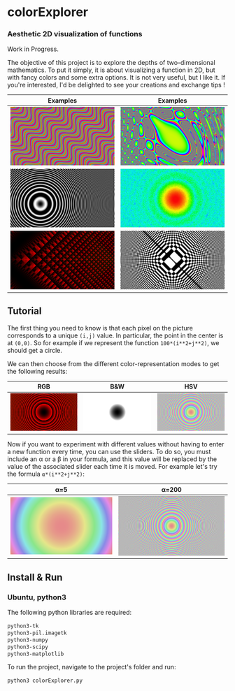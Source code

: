 # colorExplorer
### Aesthetic 2D visualization of functions

Work in Progress.

The objective of this project is to explore the depths of two-dimensional mathematics. To put it simply, it is about visualizing a function in 2D, but with fancy colors and some extra options. It is not very useful, but I like it. If you're interested, I'd be delighted to see your creations and exchange tips !

Examples | Examples |
:-------------------------:|:-----------------------:
![ex1](Images/wavies.png) |  ![ex1](Images/the%20pear%20of%20illusions.png) |
![ex1](Images/vinyl.png) | ![ex1](Images/sparkling%20sun.png) |
![ex1](Images/red%20perspective.png) | ![ex1](Images/circle%20chess.png) |

## Tutorial

The first thing you need to know is that each pixel on the picture corresponds to a unique ```(i,j)``` value. In particular, the point in the center is at ```(0,0)```. So for example if we represent the function ```100*(i**2+j**2)```, we should get a circle.

We can then choose from the different color-representation modes to get the following results:

RGB | B&W | HSV
:-------------------------:|:-------------------------:|:-----------------------:
![ex1](Images/Tutorial/rgb.png) | ![ex1](Images/Tutorial/bw.png) |  ![ex1](Images/Tutorial/hsv.png)

Now if you want to experiment with different values without having to enter a new function every time, you can use the sliders. To do so, you must include an α or a β in your formula, and this value will be replaced by the value of the associated slider each time it is moved. For example let's try the formula ```α*(i**2+j**2)```:

α=5 | α=200
:-------------------------:|:-----------------------:
![ex1](Images/Tutorial/alpha5.png) | ![ex1](Images/Tutorial/alpha200.png) |  

## Install & Run
### Ubuntu, python3
The following python libraries are required:
```
python3-tk
python3-pil.imagetk
python3-numpy
python3-scipy
python3-matplotlib
```
To run the project, navigate to the project's folder and run:
```
python3 colorExplorer.py
```
